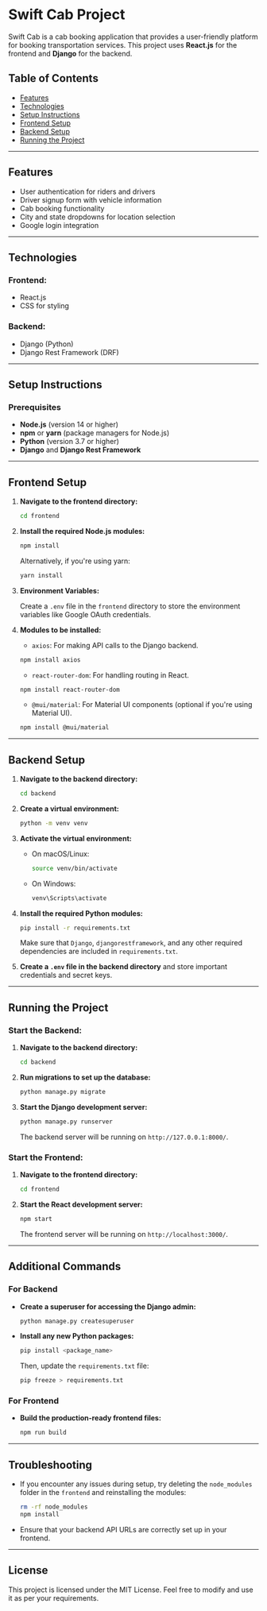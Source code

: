 # Swift Cab Project

Swift Cab is a cab booking application that provides a user-friendly platform for booking transportation services. This project uses **React.js** for the frontend and **Django** for the backend.

## Table of Contents

- [Features](#features)
- [Technologies](#technologies)
- [Setup Instructions](#setup-instructions)
- [Frontend Setup](#frontend-setup)
- [Backend Setup](#backend-setup)
- [Running the Project](#running-the-project)

---

## Features

- User authentication for riders and drivers
- Driver signup form with vehicle information
- Cab booking functionality
- City and state dropdowns for location selection
- Google login integration

---

## Technologies

### Frontend:
- React.js
- CSS for styling

### Backend:
- Django (Python)
- Django Rest Framework (DRF)

---

## Setup Instructions

### Prerequisites

- **Node.js** (version 14 or higher)
- **npm** or **yarn** (package managers for Node.js)
- **Python** (version 3.7 or higher)
- **Django** and **Django Rest Framework**

---

## Frontend Setup

1. **Navigate to the frontend directory:**

    ```bash
    cd frontend
    ```

2. **Install the required Node.js modules:**

    ```bash
    npm install
    ```

    Alternatively, if you're using yarn:

    ```bash
    yarn install
    ```

3. **Environment Variables:**

    Create a `.env` file in the `frontend` directory to store the environment variables like Google OAuth credentials.

4. **Modules to be installed:**

    - `axios`: For making API calls to the Django backend.

    ```bash
    npm install axios
    ```

    - `react-router-dom`: For handling routing in React.

    ```bash
    npm install react-router-dom
    ```

    - `@mui/material`: For Material UI components (optional if you're using Material UI).

    ```bash
    npm install @mui/material
    ```

---

## Backend Setup

1. **Navigate to the backend directory:**

    ```bash
    cd backend
    ```

2. **Create a virtual environment:**

    ```bash
    python -m venv venv
    ```

3. **Activate the virtual environment:**

    - On macOS/Linux:

      ```bash
      source venv/bin/activate
      ```

    - On Windows:

      ```bash
      venv\Scripts\activate
      ```

4. **Install the required Python modules:**

    ```bash
    pip install -r requirements.txt
    ```

    Make sure that `Django`, `djangorestframework`, and any other required dependencies are included in `requirements.txt`.

5. **Create a `.env` file in the backend directory** and store important credentials and secret keys.

---

## Running the Project

### Start the Backend:

1. **Navigate to the backend directory:**

    ```bash
    cd backend
    ```

2. **Run migrations to set up the database:**

    ```bash
    python manage.py migrate
    ```

3. **Start the Django development server:**

    ```bash
    python manage.py runserver
    ```

    The backend server will be running on `http://127.0.0.1:8000/`.

### Start the Frontend:

1. **Navigate to the frontend directory:**

    ```bash
    cd frontend
    ```

2. **Start the React development server:**

    ```bash
    npm start
    ```

    The frontend server will be running on `http://localhost:3000/`.

---

## Additional Commands

### For Backend

- **Create a superuser for accessing the Django admin:**

    ```bash
    python manage.py createsuperuser
    ```

- **Install any new Python packages:**

    ```bash
    pip install <package_name>
    ```

    Then, update the `requirements.txt` file:

    ```bash
    pip freeze > requirements.txt
    ```

### For Frontend

- **Build the production-ready frontend files:**

    ```bash
    npm run build
    ```

---

## Troubleshooting

- If you encounter any issues during setup, try deleting the `node_modules` folder in the `frontend` and reinstalling the modules:

    ```bash
    rm -rf node_modules
    npm install
    ```

- Ensure that your backend API URLs are correctly set up in your frontend.

---

## License

This project is licensed under the MIT License. Feel free to modify and use it as per your requirements.
